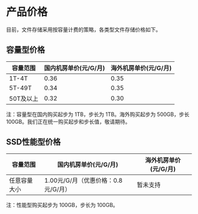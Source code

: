



# 产品价格



目前，文件存储采用按容量计费的策略，各类型文件存储价格如下。

## 容量型价格

| 容量范围   | 国内机房单价(元/G/月) |海外机房单价(元/G/月) |
| ------ | ------------- |------------- |
| 1T-4T  | 0.36          |0.35          |
| 5T-49T | 0.34          |0.35          |
| 50T及以上 | 0.32          |0.30        |

注：容量型在国内购买起步为 1TB，步长为 1TB。海外购买起步为 500GB，步长 100GB。我们正在统一购买起步和步长值，敬请期待。

## SSD性能型价格

| 容量范围   | 国内机房单价(元/G/月)            |海外机房单价(元/G/月)    |
| ------ | ------------------------ |-------------- |
| 任意容量大小 | 1.00元/G/月（优惠价格：0.8元/G/月） |暂未支持  |

注：性能型购买起步为 100GB，步长为 100GB。
